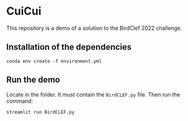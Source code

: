 # CuiCui

This repository is a demo of a solution to the BirdClef 2022 challenge.

## Installation of the dependencies

`conda env create -f environment.yml`

## Run the demo

Locate in the folder. It must contain the `BirdCLEF.py` file. Then run the command:

`streamlit run BirdCLEF.py`
